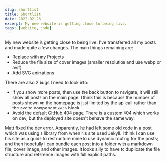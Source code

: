 ```yaml
---
slug: shortlist
title: Shortlist
date: 2022-02-26
excerpt: My new website is getting close to being live.
tags: [website, code]
---
```


My new website is getting close to being live. I've transferred all my posts and made quite a few changes. The main things remaining are:

- Replace with my Projects
- Reduce the file size of cover images (smaller resolution and use webp or avif)
- Add SVG animations

There are also 2 bugs I need to look into:

- If you show more posts, then use the back button to navigate, it will still show all posts on the main page. I think this is because the number of posts shown on the homepage is just limited by the api call rather than the svelte component `each` block
- Avoid the default GitHub 404 page. There is a custom 404 which works on dev, but the deployed site doesn't behave the same way.

Matt fixed the [dev error](https://github.com/matfantinel/matfantinel.github.io/issues/18). Apparently, he had left some old code in a post which was using a library from when his site used Jekyll. I think I can use his site as a guide to restructure mine to use dynamic routing for the posts; and then hopefully I can bundle each post into a folder with a markdown file, cover image, and other images. It looks silly to have to duplicate the file structure and reference images with full explicit paths.
